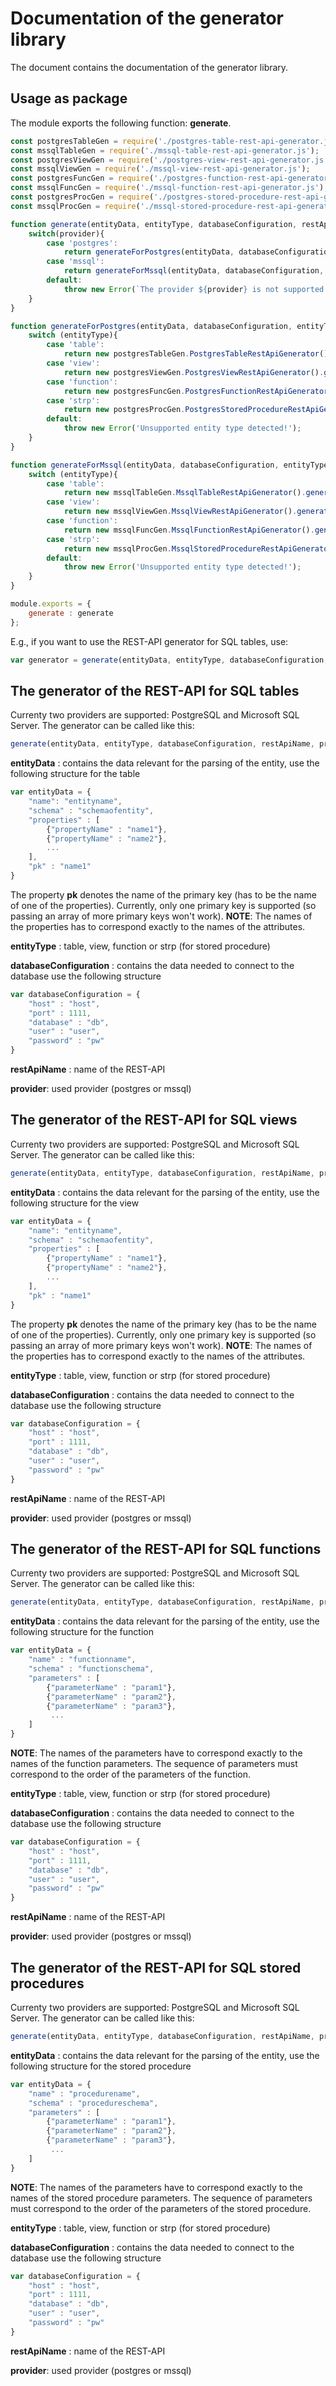 # Documentation of the generator library

The document contains the documentation of the generator library.

## Usage as package
The module exports the following function: **generate**.

```javascript
const postgresTableGen = require('./postgres-table-rest-api-generator.js');
const mssqlTableGen = require('./mssql-table-rest-api-generator.js');
const postgresViewGen = require('./postgres-view-rest-api-generator.js');
const mssqlViewGen = require('./mssql-view-rest-api-generator.js');
const postgresFuncGen = require('./postgres-function-rest-api-generator.js');
const mssqlFuncGen = require('./mssql-function-rest-api-generator.js');
const postgresProcGen = require('./postgres-stored-procedure-rest-api-generator.js');
const mssqlProcGen = require('./mssql-stored-procedure-rest-api-generator.js');

function generate(entityData, entityType, databaseConfiguration, restApiName, provider) {
    switch(provider){
        case 'postgres':
            return generateForPostgres(entityData, databaseConfiguration, entityType, restApiName);
        case 'mssql':
            return generateForMssql(entityData, databaseConfiguration, entityType, restApiName);
        default:
            throw new Error(`The provider ${provider} is not supported!`);
    }
}

function generateForPostgres(entityData, databaseConfiguration, entityType, restApiName){
    switch (entityType){
        case 'table':
            return new postgresTableGen.PostgresTableRestApiGenerator().generate(entityData, databaseConfiguration, restApiName);
        case 'view':
            return new postgresViewGen.PostgresViewRestApiGenerator().generate(entityData, databaseConfiguration, restApiName);
        case 'function':
            return new postgresFuncGen.PostgresFunctionRestApiGenerator().generate(entityData, databaseConfiguration, restApiName);
        case 'strp':
            return new postgresProcGen.PostgresStoredProcedureRestApiGenerator().generate(entityData, databaseConfiguration, restApiName);
        default:
            throw new Error('Unsupported entity type detected!');
    }
}

function generateForMssql(entityData, databaseConfiguration, entityType, restApiName){
    switch (entityType){
        case 'table':
            return new mssqlTableGen.MssqlTableRestApiGenerator().generate(entityData, databaseConfiguration, restApiName);
        case 'view':
            return new mssqlViewGen.MssqlViewRestApiGenerator().generate(entityData, databaseConfiguration, restApiName);
        case 'function':
            return new mssqlFuncGen.MssqlFunctionRestApiGenerator().generate(entityData, databaseConfiguration, restApiName);
        case 'strp':
            return new mssqlProcGen.MssqlStoredProcedureRestApiGenerator().generate(entityData, databaseConfiguration, restApiName);
        default:
            throw new Error('Unsupported entity type detected!');
    }
}

module.exports = {
    generate : generate
};
```
E.g., if you want to use the REST-API generator for SQL tables, use: 
```javascript
var generator = generate(entityData, entityType, databaseConfiguration, restApiName, provider);
```

## The generator of the REST-API for SQL tables 
Currenty two providers are supported: PostgreSQL and Microsoft SQL Server.
The generator can be called like this:
```javascript
generate(entityData, entityType, databaseConfiguration, restApiName, provider);
```
**entityData** : contains the data relevant for the parsing of the entity, 
use the following structure for the table
```javascript
var entityData = {
    "name": "entityname",
    "schema" : "schemaofentity",
    "properties" : [
        {"propertyName" : "name1"},
        {"propertyName" : "name2"},
        ...
    ],
    "pk" : "name1"
}
```
The property **pk** denotes the name of the primary key (has to be the name of one of the properties).
Currently, only one primary key is supported (so passing an array of more primary keys won't work).
**NOTE**: The names of the properties has to correspond exactly to the names of the attributes.

**entityType** : table, view, function or strp (for stored procedure)

**databaseConfiguration** : contains the data needed to connect to the database
use the following structure
```javascript
var databaseConfiguration = {
    "host" : "host",
    "port" : 1111,
    "database" : "db",
    "user" : "user",
    "password" : "pw"
}
```
**restApiName** : name of the REST-API

**provider**: used provider (postgres or mssql)

## The generator of the REST-API for SQL views
Currenty two providers are supported: PostgreSQL and Microsoft SQL Server.
The generator can be called like this:
```javascript
generate(entityData, entityType, databaseConfiguration, restApiName, provider);
```
**entityData** : contains the data relevant for the parsing of the entity, 
use the following structure for the view
```javascript
var entityData = {
    "name": "entityname",
    "schema" : "schemaofentity",
    "properties" : [
        {"propertyName" : "name1"},
        {"propertyName" : "name2"},
        ...
    ],
    "pk" : "name1"
}
```
The property **pk** denotes the name of the primary key (has to be the name of one of the properties).
Currently, only one primary key is supported (so passing an array of more primary keys won't work).
**NOTE**: The names of the properties has to correspond exactly to the names of the attributes.

**entityType** : table, view, function or strp (for stored procedure)

**databaseConfiguration** : contains the data needed to connect to the database
use the following structure
```javascript
var databaseConfiguration = {
    "host" : "host",
    "port" : 1111,
    "database" : "db",
    "user" : "user",
    "password" : "pw"
}
```
**restApiName** : name of the REST-API

**provider**: used provider (postgres or mssql)

## The generator of the REST-API for SQL functions
Currenty two providers are supported: PostgreSQL and Microsoft SQL Server.
The generator can be called like this:
```javascript
generate(entityData, entityType, databaseConfiguration, restApiName, provider);
```
**entityData** : contains the data relevant for the parsing of the entity, 
use the following structure for the function
```javascript
var entityData = {
    "name" : "functionname",
    "schema" : "functionschema",
    "parameters" : [
        {"parameterName" : "param1"},
        {"parameterName" : "param2"},
        {"parameterName" : "param3"},
         ...
    ]
}
```

**NOTE**: The names of the parameters have to correspond exactly to the names of the function parameters.
The sequence of parameters must correspond to the order of the parameters of the function.


**entityType** : table, view, function or strp (for stored procedure)

**databaseConfiguration** : contains the data needed to connect to the database
use the following structure
```javascript
var databaseConfiguration = {
    "host" : "host",
    "port" : 1111,
    "database" : "db",
    "user" : "user",
    "password" : "pw"
}
```
**restApiName** : name of the REST-API

**provider**: used provider (postgres or mssql)

## The generator of the REST-API for SQL stored procedures
Currenty two providers are supported: PostgreSQL and Microsoft SQL Server.
The generator can be called like this:
```javascript
generate(entityData, entityType, databaseConfiguration, restApiName, provider);
```
**entityData** : contains the data relevant for the parsing of the entity, 
use the following structure for the stored procedure
```javascript
var entityData = {
    "name" : "procedurename",
    "schema" : "procedureschema",
    "parameters" : [
        {"parameterName" : "param1"},
        {"parameterName" : "param2"},
        {"parameterName" : "param3"},
         ...
    ]
}
```

**NOTE**: The names of the parameters have to correspond exactly to the names of the stored procedure parameters.
The sequence of parameters must correspond to the order of the parameters of the stored procedure.


**entityType** : table, view, function or strp (for stored procedure)

**databaseConfiguration** : contains the data needed to connect to the database
use the following structure
```javascript
var databaseConfiguration = {
    "host" : "host",
    "port" : 1111,
    "database" : "db",
    "user" : "user",
    "password" : "pw"
}
```
**restApiName** : name of the REST-API

**provider**: used provider (postgres or mssql)